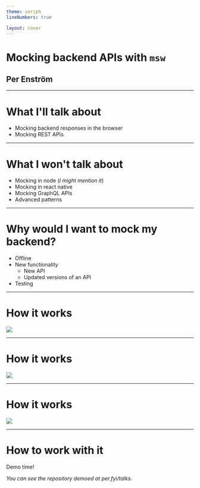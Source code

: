 ```yaml
---
theme: seriph
lineNumbers: true

layout: cover
---
```


# Mocking backend APIs with `msw`

## Per Enström

---

# What I'll talk about

* Mocking backend responses in the browser
* Mocking REST APIs

---

# What I won't talk about

* Mocking in node (_I might mention it_)
* Mocking in react native
* Mocking GraphQL APIs
* Advanced patterns

---

# Why would I want to mock my backend?

* Offline
* New functionality
  * New API
  * Updated versions of an API
* Testing

---

# How it works

<img src="/images/chart1.png" class="w-50% mt-67px" />

---

# How it works

<img src="/images/chart2.png" class="w-50% mt-34px" />

---

# How it works

<img src="/images/chart3.png" class="w-50% mt-17px" />

---

# How to work with it

Demo time!

_You can see the repository demoed at per.fyi/talks._